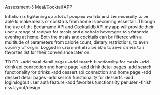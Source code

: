 Assessment-5
Meal/Cocktail APP

Inflation is tightening up a lot of poeples wallets and the necessity to be able to make meals or cocktails from home is becoming essentail. Through the use of the Eedamame API and Cocktaildb API my app will provide their user a range of recipes for meals and alcoholic beverages to a fatanstic evening at home. Both the meals and cocktails can be filtered with a multitude of parameters from calorie count, dietary restrictions, to even country of origin. Logged in users will also be able to save dishes to a favorites list for their conveniance later on.



TO DO:
-add meal detail pages
-add search functionality for meals
-add drink api connection and home page
-add drink detail pages
-add search functionality for drinks
-add dessert api connection and home page
-add dessert detail pages
-add search functionality for desserts
-add login/logout user auth feature
-add favorites functionality per user
-finish css layout/design

